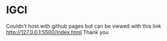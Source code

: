 # IGCl
Couldn't host with github pages but can be viewed with this link http://127.0.0.1:5500/Index.html
Thank you

